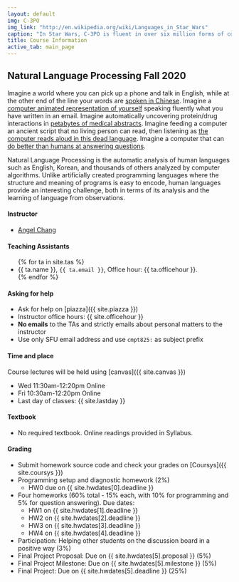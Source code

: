 ```yaml
---
layout: default
img: C-3PO
img_link: "http://en.wikipedia.org/wiki/Languages_in_Star_Wars"
caption: "In Star Wars, C-3PO is fluent in over six million forms of communication."
title: Course Information
active_tab: main_page 
---
```


## Natural Language Processing <span class="text-muted">Fall 2020</span>

Imagine a world where you can pick up a phone and talk in English,
while at the other end of the line your words are [spoken in
Chinese](https://www.youtube.com/watch?v=Nu-nlQqFCKg).  Imagine a
[computer animated representation of
yourself](http://mitpress.mit.edu/books/embodied-conversational-agents)
speaking fluently what you have written in an email. Imagine
automatically uncovering protein/drug interactions in [petabytes
of medical abstracts](http://fable.chop.edu/). Imagine feeding a
computer an ancient script that no living person can read, then
listening as [the computer reads aloud in this dead
language](https://isi.edu/natural-language/mt/decipher.html).
Imagine a computer that can [do better than humans at answering
questions](https://www.youtube.com/watch?v=lI-M7O_bRNg).  

Natural Language Processing is the automatic analysis of human
languages such as English, Korean, and thousands of others analyzed
by computer algorithms. Unlike artificially created programming
languages where the structure and meaning of programs is easy to
encode, human languages provide an interesting challenge, both in
terms of its analysis and the learning of language from observations.

#### Instructor
* [Angel Chang](http://angelxuanchang.github.io/)

#### Teaching Assistants
<ul>
{% for ta in site.tas %}
<li>{{ ta.name }}, <code>{{ ta.email }}</code>, Office hour: {{ ta.officehour }}.</li>
{% endfor %}
</ul>

#### Asking for help
* Ask for help on [piazza]({{ site.piazza }})
* Instructor office hours: {{ site.officehour }} 
* <b>No emails</b> to the TAs and strictly emails about personal matters to the instructor
* Use only SFU email address and use `cmpt825:` as subject prefix

#### Time and place
Course lectures will be held using [canvas]({{ site.canvas }})
* Wed 11:30am-12:20pm Online
* Fri 10:30am-12:20pm Online
* Last day of classes: {{ site.lastday }}

<!-- #### Calendar
* [Subscribe]({{ site.calendar }})
 -->

#### Textbook
* No required textbook. Online readings provided in Syllabus.

#### Grading
* Submit homework source code and check your grades on [Coursys]({{ site.coursys }})
* Programming setup and diagnostic homework (2%)
  * HW0 due on {{ site.hwdates[0].deadline }} 
* Four homeworks (60% total - 15% each, with 10% for programming and 5% for question answering). Due dates:
  * HW1 on {{ site.hwdates[1].deadline }} 
  * HW2 on {{ site.hwdates[2].deadline }} 
  * HW3 on {{ site.hwdates[3].deadline }} 
  * HW4 on {{ site.hwdates[4].deadline }} 
* Participation: Helping other students on the discussion board in a positive way (3%)
* Final Project Proposal: Due on {{ site.hwdates[5].proposal }} (5%)
* Final Project Milestone: Due on {{ site.hwdates[5].milestone }} (5%)
* Final Project: Due on {{ site.hwdates[5].deadline }} (25%)
